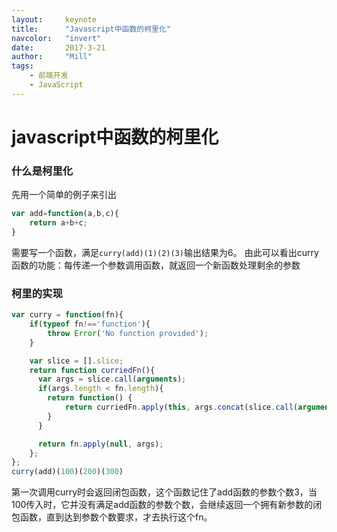 ```yaml
---
layout:     keynote
title:      "Javascript中函数的柯里化"
navcolor:   "invert"
date:       2017-3-21
author:     "Mill"
tags:
    - 前端开发
    - JavaScript
---
```

# javascript中函数的柯里化
### 什么是柯里化
先用一个简单的例子来引出
```javascript
var add=function(a,b,c){
    return a+b+c;
}
```
需要写一个函数，满足```curry(add)(1)(2)(3)```输出结果为6。
由此可以看出curry 函数的功能：每传递一个参数调用函数，就返回一个新函数处理剩余的参数
### 柯里的实现
```javascript
var curry = function(fn){
    if(typeof fn!=='function'){
        throw Error('No function provided');
    }

    var slice = [].slice;
    return function curriedFn(){
      var args = slice.call(arguments);
      if(args.length < fn.length){
        return function() {
            return curriedFn.apply(this, args.concat(slice.call(arguments)));
        }
      }

      return fn.apply(null, args);
    };
};
curry(add)(100)(200)(300)
```
第一次调用curry时会返回闭包函数，这个函数记住了add函数的参数个数3，当100传入时，它并没有满足add函数的参数个数，会继续返回一个拥有新参数的闭包函数，直到达到参数个数要求，才去执行这个fn。